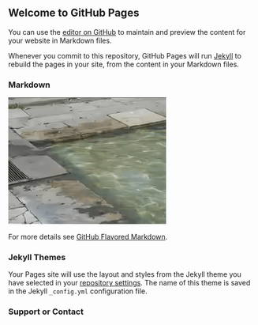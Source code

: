 ## Welcome to GitHub Pages

You can use the [editor on GitHub](https://github.com/SuhongWang/Pages/edit/master/index.md) to maintain and preview the content for your website in Markdown files.

Whenever you commit to this repository, GitHub Pages will run [Jekyll](https://jekyllrb.com/) to rebuild the pages in your site, from the content in your Markdown files.

### Markdown

![](anchor/anchor1.gif)

For more details see [GitHub Flavored Markdown](https://guides.github.com/features/mastering-markdown/).

### Jekyll Themes

Your Pages site will use the layout and styles from the Jekyll theme you have selected in your [repository settings](https://github.com/SuhongWang/Pages/settings). The name of this theme is saved in the Jekyll `_config.yml` configuration file.

### Support or Contact

